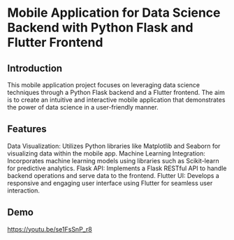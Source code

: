 # Mobile Application for Data Science Backend with Python Flask and Flutter Frontend

## Introduction 

This mobile application project focuses on leveraging data science techniques through a Python Flask backend and a Flutter frontend. The aim is to create an intuitive and interactive mobile application that demonstrates the power of data science in a user-friendly manner.

## Features

Data Visualization: Utilizes Python libraries like Matplotlib and Seaborn for visualizing data within the mobile app.
Machine Learning Integration: Incorporates machine learning models using libraries such as Scikit-learn for predictive analytics.
Flask API: Implements a Flask RESTful API to handle backend operations and serve data to the frontend.
Flutter UI: Develops a responsive and engaging user interface using Flutter for seamless user interaction.

## Demo

https://youtu.be/se1FsSnP_r8
